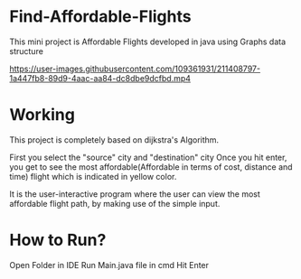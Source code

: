 # Find-Affordable-Flights
This mini project is Affordable Flights developed in java using Graphs data structure


https://user-images.githubusercontent.com/109361931/211408797-1a447fb8-89d9-4aac-aa84-dc8dbe9dcfbd.mp4

# Working
This project is completely based on dijkstra's Algorithm.

First you select the "source" city and "destination" city 
Once you hit enter, you get to see the most affordable(Affordable in terms of cost, distance and time) flight which is indicated in yellow color.

It is the user-interactive program where the user can view the most affordable flight path, by making use of the simple input.

# How to Run?
Open Folder in IDE
Run Main.java file in cmd
Hit Enter
